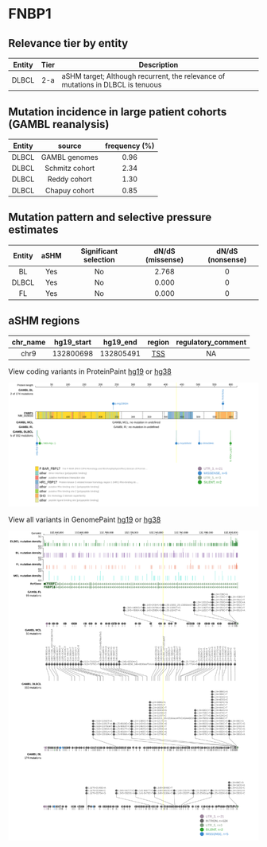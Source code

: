 # FNBP1

## Relevance tier by entity

|Entity|Tier|Description                              |
|:------:|:----:|-----------------------------------------|
|DLBCL |2-a | aSHM target; Although recurrent, the relevance of mutations in DLBCL is tenuous |

## Mutation incidence in large patient cohorts (GAMBL reanalysis)

|Entity|source        |frequency (%)|
|:------:|:--------------:|:-------------:|
|DLBCL |GAMBL genomes |0.96         |
|DLBCL |Schmitz cohort|2.34         |
|DLBCL |Reddy cohort  |1.30         |
|DLBCL |Chapuy cohort |0.85         |

## Mutation pattern and selective pressure estimates

|Entity|aSHM|Significant selection|dN/dS (missense)|dN/dS (nonsense)|
|:------:|:----:|:---------------------:|:----------------:|:----------------:|
|BL    |Yes |No                   |2.768           |0               |
|DLBCL |Yes |No                   |0.000           |0               |
|FL    |Yes |No                   |0.000           |0               |

## aSHM regions

|chr_name|hg19_start|hg19_end |region                                                                                     |regulatory_comment|
|:--------:|:----------:|:---------:|:-------------------------------------------------------------------------------------------:|:------------------:|
|chr9    |132800698 |132805491|[TSS](https://genome.ucsc.edu/s/rdmorin/GAMBL%20hg19?position=chr9%3A132800698%2D132805491)|NA                |


View coding variants in ProteinPaint [hg19](https://www.bcgsc.ca/downloads/morinlab/GAMBL/test/genes/FNBP1_protein.html)  or [hg38](https://www.bcgsc.ca/downloads/morinlab/GAMBL/test/genes/FNBP1_protein_hg38.html)

![image](images/proteinpaint/FNBP1_NM_015033.svg)

View all variants in GenomePaint [hg19](https://www.bcgsc.ca/downloads/morinlab/GAMBL/test/genes/FNBP1.html)  or [hg38](https://www.bcgsc.ca/downloads/morinlab/GAMBL/test/genes/FNBP1_hg38.html)

![image](images/proteinpaint/FNBP1.svg)

